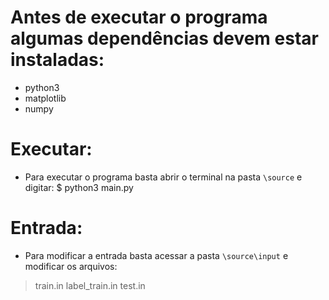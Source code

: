 # Antes de executar o programa algumas dependências devem estar instaladas:
* python3
* matplotlib
* numpy

# Executar:
* Para executar o programa basta abrir o terminal na pasta `\source` e digitar:
$ python3 main.py

# Entrada:
* Para modificar a entrada basta acessar a pasta `\source\input` e modificar os arquivos:
> train.in
> label_train.in
> test.in
